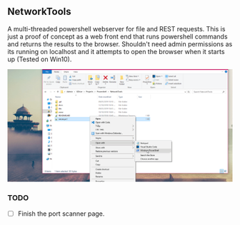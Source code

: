 ## NetworkTools

A multi-threaded powershell webserver for file and REST requests. This is just a proof of concept as a web front end that runs powershell commands and returns the results to the browser. Shouldn't need admin permissions as its running on localhost and it attempts to open the browser when it starts up (Tested on Win10).


![](https://github.com/Invertee/NetworkTools/blob/master/docs/startup.gif)

### TODO
- [ ] Finish the port scanner page.